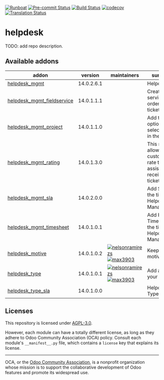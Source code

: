 
[![Runboat](https://img.shields.io/badge/runboat-Try%20me-875A7B.png)](https://runboat.odoo-community.org/builds?repo=OCA/helpdesk&target_branch=14.0)
[![Pre-commit Status](https://github.com/OCA/helpdesk/actions/workflows/pre-commit.yml/badge.svg?branch=14.0)](https://github.com/OCA/helpdesk/actions/workflows/pre-commit.yml?query=branch%3A14.0)
[![Build Status](https://github.com/OCA/helpdesk/actions/workflows/test.yml/badge.svg?branch=14.0)](https://github.com/OCA/helpdesk/actions/workflows/test.yml?query=branch%3A14.0)
[![codecov](https://codecov.io/gh/OCA/helpdesk/branch/14.0/graph/badge.svg)](https://codecov.io/gh/OCA/helpdesk)
[![Translation Status](https://translation.odoo-community.org/widgets/helpdesk-14-0/-/svg-badge.svg)](https://translation.odoo-community.org/engage/helpdesk-14-0/?utm_source=widget)

<!-- /!\ do not modify above this line -->

# helpdesk

TODO: add repo description.

<!-- /!\ do not modify below this line -->

<!-- prettier-ignore-start -->

[//]: # (addons)

Available addons
----------------
addon | version | maintainers | summary
--- | --- | --- | ---
[helpdesk_mgmt](helpdesk_mgmt/) | 14.0.2.6.1 |  | Helpdesk
[helpdesk_mgmt_fieldservice](helpdesk_mgmt_fieldservice/) | 14.0.1.1.1 |  | Create service orders from a ticket
[helpdesk_mgmt_project](helpdesk_mgmt_project/) | 14.0.1.1.0 |  | Add the option to select project in the tickets.
[helpdesk_mgmt_rating](helpdesk_mgmt_rating/) | 14.0.1.3.0 |  | This module allows customer to rate the assistance received on a ticket.
[helpdesk_mgmt_sla](helpdesk_mgmt_sla/) | 14.0.2.0.0 |  | Add SLA to the tickets for Helpdesk Management.
[helpdesk_mgmt_timesheet](helpdesk_mgmt_timesheet/) | 14.0.1.0.1 |  | Add HR Timesheet to the tickets for Helpdesk Management.
[helpdesk_motive](helpdesk_motive/) | 14.0.1.0.2 | [![nelsonramirezs](https://github.com/nelsonramirezs.png?size=30px)](https://github.com/nelsonramirezs) [![max3903](https://github.com/max3903.png?size=30px)](https://github.com/max3903) | Keep the motive
[helpdesk_type](helpdesk_type/) | 14.0.1.0.1 | [![nelsonramirezs](https://github.com/nelsonramirezs.png?size=30px)](https://github.com/nelsonramirezs) [![max3903](https://github.com/max3903.png?size=30px)](https://github.com/max3903) | Add a type to your tickets
[helpdesk_type_sla](helpdesk_type_sla/) | 14.0.1.0.0 |  | Helpdesk Type SLA

[//]: # (end addons)

<!-- prettier-ignore-end -->

## Licenses

This repository is licensed under [AGPL-3.0](LICENSE).

However, each module can have a totally different license, as long as they adhere to Odoo Community Association (OCA)
policy. Consult each module's `__manifest__.py` file, which contains a `license` key
that explains its license.

----
OCA, or the [Odoo Community Association](http://odoo-community.org/), is a nonprofit
organization whose mission is to support the collaborative development of Odoo features
and promote its widespread use.
